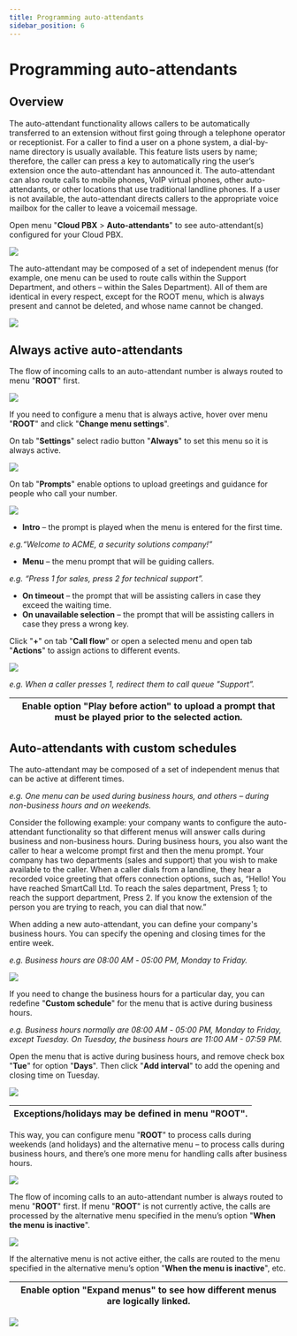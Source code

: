 ```yaml
---
title: Programming auto-attendants
sidebar_position: 6
---
```


# Programming auto-attendants
## Overview

The auto-attendant functionality allows callers to be automatically transferred to an extension without first going through a telephone operator or receptionist. For a caller to find a user on a phone system, a dial-by-name directory is usually available. This feature lists users by name; therefore, the caller can press a key to automatically ring the user’s extension once the auto-attendant has announced it. The auto-attendant can also route calls to mobile phones, VoIP virtual phones, other auto-attendants, or other locations that use traditional landline phones. If a user is not available, the auto-attendant directs callers to the appropriate voice mailbox for the caller to leave a voicemail message.

Open menu "**Cloud PBX** \> **Auto-attendants**" to see auto-attendant(s) configured for your Cloud PBX.

![](./img/Programming_auto-attendants-Overview.png)

The auto-attendant may be composed of a set of independent menus (for example, one menu can be used to route calls within the Support Department, and others – within the Sales Department). All of them are identical in every respect, except for the ROOT menu, which is always present and cannot be deleted, and whose name cannot be changed.

![](./img/Programming_auto-attendants-Menus.png)

## Always active auto-attendants

The flow of incoming calls to an auto-attendant number is always routed to menu "**ROOT**" first.

![](./img/Programming_auto-attendants-Always_active.png)

If you need to configure a menu that is always active, hover over menu "**ROOT**" and click "**Change menu settings**".

On tab "**Settings**" select radio button "**Always**" to set this menu so it is always active.

![](./img/Programming_auto-attendants-Always_active_configuration.png)

On tab "**Prompts**" enable options to upload greetings and guidance for people who call your number.

![](./img/Programming_auto-attendants-Upload_prompts.png)

* **Intro** – the prompt is played when the menu is entered for the first time.

*e.g.“Welcome to ACME, a security solutions company!”*

* **Menu** – the menu prompt that will be guiding callers.

*e.g. “Press 1 for sales, press 2 for technical support”.*

* **On timeout** – the prompt that will be assisting callers in case they exceed the waiting time.
* **On unavailable selection** – the prompt that will be assisting callers in case they press a wrong key.

Click "**+**" on tab "**Call flow**" or open a selected menu and open tab "**Actions**" to assign actions to different events.

![](./img/Programming_auto-attendants-Defining_actions.png)

*e.g. When a caller presses 1, redirect them to call queue "Support”.*

| Enable option "Play before action" to upload a prompt that must be played prior to the selected action. |
| --- |

## Auto-attendants with custom schedules

The auto-attendant may be composed of a set of independent menus that can be active at different times.

*e.g. One menu can be used during business hours, and others – during non-business hours and on weekends.*

Consider the following example: your company wants to configure the auto-attendant functionality so that different menus will answer calls during business and non-business hours. During business hours, you also want the caller to hear a welcome prompt first and then the menu prompt. Your company has two departments (sales and support) that you wish to make available to the caller. When a caller dials from a landline, they hear a recorded voice greeting that offers connection options, such as, “Hello! You have reached SmartCall Ltd. To reach the sales department, Press 1; to reach the support department, Press 2. If you know the extension of the person you are trying to reach, you can dial that now.”

When adding a new auto-attendant, you can define your company's business hours. You can specify the opening and closing times for the entire week.

*e.g. Business hours are 08:00 AM* *- 05:00 PM, Monday to Friday.*

![](./img/Programming_auto-attendants-Custom_schedules_template.png)

If you need to change the business hours for a particular day, you can redefine "**Custom schedule**" for the menu that is active during business hours.

*e.g. Business hours normally are 08:00 AM* *- 05:00 PM, Monday to Friday, except Tuesday. On Tuesday, the business hours are 11:00 AM - 07:59 PM.*

Open the menu that is active during business hours, and remove check box "**Tue**" for option "**Days**". Then click "**Add interval**" to add the opening and closing time on Tuesday.

![](./img/Programming_auto-attendants-Customize_schedules.png)

| Exceptions/holidays may be defined in menu "ROOT". |
| --- |

This way, you can configure menu "**ROOT**" to process calls during weekends (and holidays) and the alternative menu – to process calls during business hours, and there’s one more menu for handling calls after business hours.

![](./img/Programming_auto-attendants-Custom_schedules.png)

The flow of incoming calls to an auto-attendant number is always routed to menu "**ROOT**" first. If menu "**ROOT**" is not currently active, the calls are processed by the alternative menu specified in the menu’s option "**When the menu is inactive**".

![](./img/Programming_auto-attendants-Alternative_menus.png)

If the alternative menu is not active either, the calls are routed to the menu specified in the alternative menu’s option "**When the menu is inactive**", etc.

| Enable option "Expand menus" to see how different menus are logically linked. |
| --- |

![](./img/Programming_auto-attendants-Call_flow.png)

